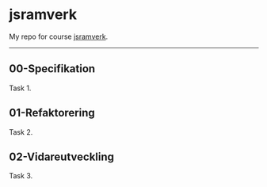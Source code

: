 # jsramverk

My repo for course [jsramverk](https://jsramverk.se/).

-----------------------------

## 00-Specifikation
Task 1. 

## 01-Refaktorering
Task 2.

## 02-Vidareutveckling
Task 3.